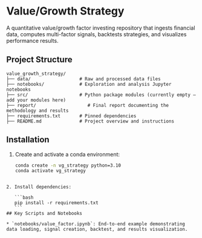 # Value/Growth Strategy

A quantitative value/growth factor investing repository that ingests financial data, computes multi-factor signals, backtests strategies, and visualizes performance results.

## Project Structure

```
value_growth_strategy/
├── data/                  # Raw and processed data files
├── notebooks/             # Exploration and analysis Jupyter notebooks
├── src/                   # Python package modules (currently empty – add your modules here)
├── report/                   # Final report documenting the methodology and results
├── requirements.txt       # Pinned dependencies
├── README.md              # Project overview and instructions
```

## Installation
1. Create and activate a conda environment:
   ```bash
   conda create -n vg_strategy python=3.10
   conda activate vg_strategy
````

2. Install dependencies:

   ```bash
   pip install -r requirements.txt
   ```
## Key Scripts and Notebooks

* `notebooks/value_factor.ipynb`: End-to-end example demonstrating data loading, signal creation, backtest, and results visualization.

